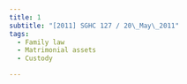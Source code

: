 ```yaml
---
title: 1
subtitle: "[2011] SGHC 127 / 20\_May\_2011"
tags:
  - Family law
  - Matrimonial assets
  - Custody

---
```


